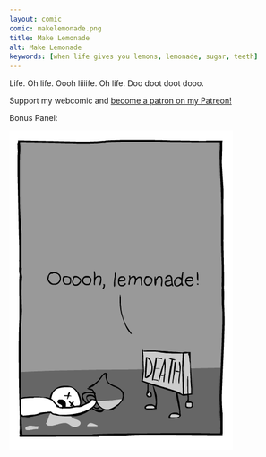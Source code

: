 ```yaml
---
layout: comic
comic: makelemonade.png
title: Make Lemonade
alt: Make Lemonade
keywords: [when life gives you lemons, lemonade, sugar, teeth]
---
```


Life. Oh life. Oooh liiiife. Oh life. Doo doot doot dooo.

Support my webcomic and [become a patron on my Patreon!](https://www.patreon.com/lolnein)

Bonus Panel:

![Make Lemonade Bonus Panel](/images/makelemonade_bonus.png)